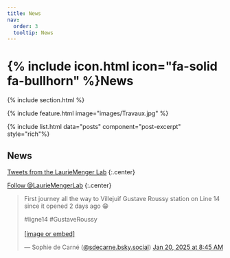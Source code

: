 ```yaml
---
title: News
nav:
  order: 3
  tooltip: News
---
```


# {% include icon.html icon="fa-solid fa-bullhorn" %}News

{% include section.html %}

{%
  include feature.html
  image="images/Travaux.jpg"
%}




{% include list.html data="posts" component="post-excerpt" style="rich"%}


## News
<!-- Twitter embeds from https://publish.twitter.com/ -->

<a class="twitter-timeline" data-height="600" href="https://twitter.com/LaurieMengerLab">Tweets from the LaurieMenger Lab</a> <script async src="https://platform.twitter.com/widgets.js" charset="utf-8"></script>
{:.center}

<a href="https://twitter.com/LaurieMengerLab" class="twitter-follow-button" data-show-count="false">Follow @LaurieMengerLab</a><script async src="https://platform.twitter.com/widgets.js" charset="utf-8"></script>
{:.center}

<blockquote class="bluesky-embed" data-bluesky-uri="at://did:plc:oiqoifntkfktpdrqvbtmcb5v/app.bsky.feed.post/3lg5ttg3jfs2e" data-bluesky-cid="bafyreihwhpbhbopvaarwypup732gyiov6k6vk2veth46tflw2ua2aw4ya4"><p lang="en">First journey all the way to Villejuif Gustave Roussy station on Line 14 since it opened 2 days ago 😁 

#ligne14 #GustaveRoussy<br><br><a href="https://bsky.app/profile/did:plc:oiqoifntkfktpdrqvbtmcb5v/post/3lg5ttg3jfs2e?ref_src=embed">[image or embed]</a></p>&mdash; Sophie de Carné (<a href="https://bsky.app/profile/did:plc:oiqoifntkfktpdrqvbtmcb5v?ref_src=embed">@sdecarne.bsky.social</a>) <a href="https://bsky.app/profile/did:plc:oiqoifntkfktpdrqvbtmcb5v/post/3lg5ttg3jfs2e?ref_src=embed">Jan 20, 2025 at 8:45 AM</a></blockquote><script async src="https://embed.bsky.app/static/embed.js" charset="utf-8"></script>
